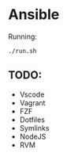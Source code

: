 Ansible
=======

Running:

```
./run.sh
```

## TODO:
- Vscode
- Vagrant
- FZF
- Dotfiles
- Symlinks
- NodeJS
- RVM
